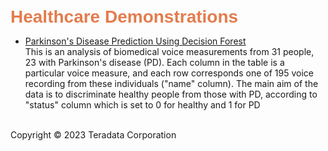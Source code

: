 <b style = 'font-size:28px;font-family:Arial;color:#E37C4D'>Healthcare Demonstrations</b>
 
* [Parkinson's Disease Prediction Using Decision Forest](../UseCases/Parkinsons_Disease/Parkinsons_Disease_Classification.ipynb)
<br>This is an analysis of biomedical voice measurements from 31 people, 23 with Parkinson's disease (PD). Each column in the table is a particular voice measure, and each row corresponds one of 195 voice recording from these individuals ("name" column). The main aim of the data is to discriminate healthy people from those with PD, according to "status" column which is set to 0 for healthy and 1 for PD<br><br>
 

Copyright © 2023 Teradata Corporation
